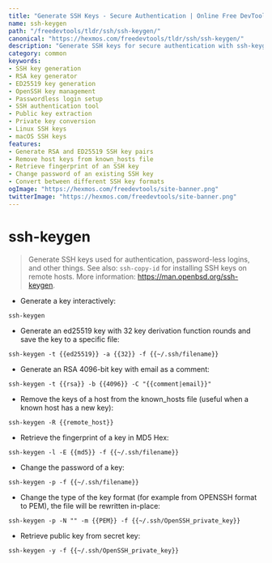 ```yaml
---
title: "Generate SSH Keys - Secure Authentication | Online Free DevTools by Hexmos"
name: ssh-keygen
path: "/freedevtools/tldr/ssh/ssh-keygen/"
canonical: "https://hexmos.com/freedevtools/tldr/ssh/ssh-keygen/"
description: "Generate SSH keys for secure authentication with ssh-keygen. Create RSA and ED25519 keys, manage known hosts and more. Free online tool, no registration required."
category: common
keywords:
- SSH key generation
- RSA key generator
- ED25519 key generation
- OpenSSH key management
- Passwordless login setup
- SSH authentication tool
- Public key extraction
- Private key conversion
- Linux SSH keys
- macOS SSH keys
features:
- Generate RSA and ED25519 SSH key pairs
- Remove host keys from known_hosts file
- Retrieve fingerprint of an SSH key
- Change password of an existing SSH key
- Convert between different SSH key formats
ogImage: "https://hexmos.com/freedevtools/site-banner.png"
twitterImage: "https://hexmos.com/freedevtools/site-banner.png"
---
```


# ssh-keygen

> Generate SSH keys used for authentication, password-less logins, and other things.
> See also: `ssh-copy-id` for installing SSH keys on remote hosts.
> More information: <https://man.openbsd.org/ssh-keygen>.

- Generate a key interactively:

`ssh-keygen`

- Generate an ed25519 key with 32 key derivation function rounds and save the key to a specific file:

`ssh-keygen -t {{ed25519}} -a {{32}} -f {{~/.ssh/filename}}`

- Generate an RSA 4096-bit key with email as a comment:

`ssh-keygen -t {{rsa}} -b {{4096}} -C "{{comment|email}}"`

- Remove the keys of a host from the known_hosts file (useful when a known host has a new key):

`ssh-keygen -R {{remote_host}}`

- Retrieve the fingerprint of a key in MD5 Hex:

`ssh-keygen -l -E {{md5}} -f {{~/.ssh/filename}}`

- Change the password of a key:

`ssh-keygen -p -f {{~/.ssh/filename}}`

- Change the type of the key format (for example from OPENSSH format to PEM), the file will be rewritten in-place:

`ssh-keygen -p -N "" -m {{PEM}} -f {{~/.ssh/OpenSSH_private_key}}`

- Retrieve public key from secret key:

`ssh-keygen -y -f {{~/.ssh/OpenSSH_private_key}}`
